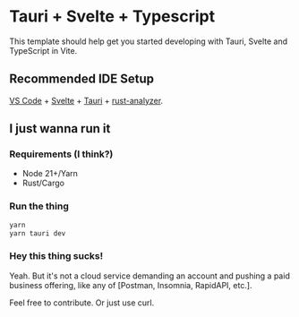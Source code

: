 # Tauri + Svelte + Typescript

This template should help get you started developing with Tauri, Svelte and TypeScript in Vite.

## Recommended IDE Setup

[VS Code](https://code.visualstudio.com/) + [Svelte](https://marketplace.visualstudio.com/items?itemName=svelte.svelte-vscode) + [Tauri](https://marketplace.visualstudio.com/items?itemName=tauri-apps.tauri-vscode) + [rust-analyzer](https://marketplace.visualstudio.com/items?itemName=rust-lang.rust-analyzer).

## I just wanna run it

### Requirements (I think?)

- Node 21+/Yarn
- Rust/Cargo

### Run the thing

```bash
yarn
yarn tauri dev
```

### Hey this thing sucks!

Yeah. But it's not a cloud service demanding an account and pushing a paid business offering, like any of [Postman, Insomnia, RapidAPI, etc.].

Feel free to contribute. Or just use curl.
